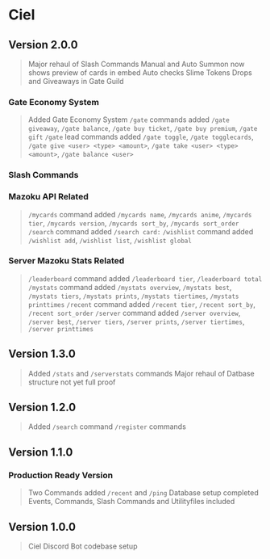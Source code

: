 # Ciel

## Version 2.0.0
> Major rehaul of Slash Commands
> Manual and Auto Summon now shows preview of cards in embed
> Auto checks Slime Tokens Drops and Giveaways in Gate Guild
### Gate Economy System
> Added Gate Economy System
> `/gate` commands added `/gate giveaway`, `/gate balance`, `/gate buy ticket`, `/gate buy premium`, `/gate gift`
> `/gate` lead commands added `/gate toggle`, `/gate togglecards`, `/gate give <user> <type> <amount>`, `/gate take <user> <type> <amount>`, `/gate balance <user>`

### Slash Commands

### Mazoku API Related
> `/mycards` command added `/mycards name`, `/mycards anime`, `/mycards tier`, `/mycards version`, `/mycards sort_by`, `/mycards sort_order`
> `/search` command added `/search card:`
> `/wishlist` command added `/wishlist add`, `/wishlist list`, `/wishlist global`
### Server Mazoku Stats Related
> `/leaderboard` command added `/leaderboard tier`, `/leaderboard total`
> `/mystats` command added `/mystats overview`, `/mystats best`, `/mystats tiers`, `/mystats prints`, `/mystats tiertimes`, `/mystats printtimes`
> `/recent` command added `/recent tier`, `/recent sort_by`, `/recent sort_order`
> `/server` command added `/server overview`, `/server best`, `/server tiers`, `/server prints`, `/server tiertimes`, `/server printtimes`


## Version 1.3.0
> Added `/stats` and `/serverstats` commands
> Major rehaul of Datbase structure not yet full proof 

## Version 1.2.0
> Added `/search` command `/register` commands

## Version 1.1.0 

### Production Ready Version

> Two Commands added `/recent` and `/ping`
> Database setup completed
> Events, Commands, Slash Commands and Utilityfiles included


## Version 1.0.0

> Ciel Discord Bot codebase setup
